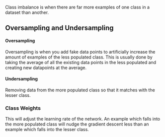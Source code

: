 Class imbalance is when there are far more examples of one class in a dataset than another.
## Oversampling and Undersampling
#### Oversampling
Oversampling is when you add fake data points to artificially increase the amount of examples of the less populated class. This is usually done by taking the average of all the existing data points in the less populated and creating new datapoints at the average.

#### Undersampling
Removing data from the more populated class so that it matches with the lesser class.


### Class Weights
This will adjust the learning rate of the network. An example which falls into the more populated class will nudge the gradient descent less than an example which falls into the lesser class.